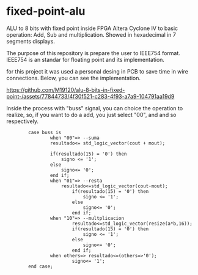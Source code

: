 # fixed-point-alu
ALU to 8 bits  with fixed point inside FPGA Altera Cyclone IV to basic operation: Add, Sub and multiplication. Showed in hexadecimal in 7 segments displays.

The purpose of this repository is prepare the user to IEEE754 format. IEEE754 is an standar for floating point and its implementation. 

for this project it was used a personal desing in PCB to save time in wire connections. 
Below, you can see the implementation.  



https://github.com/M19120/alu-8-bits-in-fixed-point-/assets/77844733/4f30f521-c283-4f93-a7a9-104791aa19d9


Inside the process with "buss" signal, you can choice the operation to realize, so, if you want to do a add, you just select "00", and and so respectively. 
 			
 			case buss is 
					when "00"=> --suma 
					resultado<= std_logic_vector(cout + mout);

					if(resultado(15) = '0') then 
						signo <= '1'; 
					else 
						signo<= '0';
					end if;
					when "01"=> --resta
						resultado<=std_logic_vector(cout-mout);
							if(resultado(15) = '0') then 
								signo <= '1'; 
							else 
								signo<= '0';
							end if;
					when "10"=> --multplicacion
							resultado<=std_logic_vector(resize(a*b,16));
							if(resultado(15) = '0') then 
								signo <= '1'; 
							else 
								signo<= '0';
							end if;
					when others=> resultado<=(others=>'0');
							signo<= '1';
			end case;

